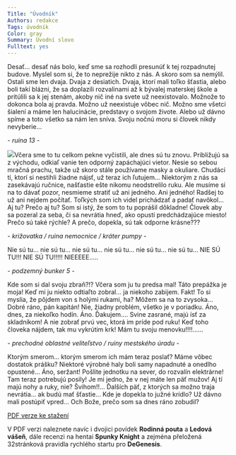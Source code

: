 ```yaml
---
Title: "Úvodník"
Authors: redakce
Tags: úvodník
Color: gray
Summary: Úvodní slovo
Fulltext: yes
---
```

Desať... desať nás bolo, keď sme sa rozhodli presunúť k tej rozpadnutej budove. Myslel som si, že to neprežije nikto z nás. A skoro som sa nemýlil. Ostali sme len dvaja. Dvaja z desiatich. Dvaja, ktorí mali toľko šťastia, alebo boli takí blázni, že sa doplazili rozvalinami až k bývalej materskej škole a pritúlili sa k jej stenám, akoby nič iné na svete už neexistovalo. Možnože to dokonca bola aj pravda. Možno už neexistuje vôbec nič. Možno sme všetci šialení a máme len halucinácie, predstavy o svojom živote. Alebo už dávno spíme a toto všetko sa nám len sníva. Svoju nočnú moru si človek nikdy nevyberie...

_- ruina 13 -_

![](/files/drakkar10.jpg)Včera sme to tu celkom pekne vyčistili, ale dnes sú tu znovu. Približujú sa z východu, odkiaľ vanie ten odporný zapáchajúci vietor. Nesie so sebou mračná prachu, takže už skoro stále používame masky a okuliare. Chudáci tí, ktorí si nestihli žiadne nájsť, už teraz ich ľutujem... Niektorým z nás sa zasekávajú ručnice, našťastie ešte nikomu neodstrelilo ruku. Ale musíme si na to dávať pozor, nesmieme stratiť už ani jedného. Ani jedného! Radšej to už ani nejdem počítať. Toľkých som ich videl prichádzať a padať navôkol... Aj tu? Prečo aj tu? Som si istý, že som to tu poprášil dôkladne! Človek aby sa pozeral za seba, či sa nevrátia hneď, ako opustí predchádzajúce miesto! Prečo sú také rýchle? A prečo, dopekla, sú tak odporne krásne???

_- križovatka / ruina nemocnice / kráter pumpy -_

Nie sú tu... nie sú tu... nie sú tu... nie sú tu... nie sú tu... nie sú tu... NIE SÚ TU!!! NIE SÚ TU!!!!! NIEEEEE.....

_- podzemný bunker 5 -_

Kde som si dal svoju zbraň?!? Včera som ju tu predsa mal! Táto prepážka je moja! Keď mi ju niekto odtiaľto zobral... ja niekoho zabijem. Fakt! To si myslia, že pôjdem von s holými rukami, ha? Môžem sa na to zvysoka... Dobré ráno, pán kapitán! Nie, žiadny problém, všetko je v poriadku. Áno, dnes, za niekoľko hodín. Áno. Ďakujem.... Svine zasrané, majú ísť za skladníkom! A nie zobrať prvú vec, ktorá im príde pod ruku! Keď toho človeka nájdem, tak mu vykrútim krk! Mám tu svoju menovku!!!!......

_- prechodné oblastné veliteľstvo / ruiny mestského úradu -_

Ktorým smerom... ktorým smerom ich mám teraz poslať? Máme vôbec dostatok prášku? Niektoré výrobné haly boli samy napadnuté a onedlho opustené... Áno, seržant! Pošlite jednotku na sever, do rozvalín elektrárne! Tam teraz potrebujú posily! Je mi jedno, že v nej máte len päť mužov! Aj tí majú nohy a ruky, nie? Švihom!!... Ďalších päť, z ktorých sa možno traja nevrátia... ak budú mať šťastie... Kde je dopekla to južné krídlo? Už dávno mali postúpiť vpred... Och Bože, prečo som sa dnes ráno zobudil?

<div class="poznamka">

[PDF verze ke stažení](http://drakkar.rpgplanet.cz/2008/10/16/10/)

V PDF verzi naleznete navíc i dvojici povídek **Rodinná pouta** a **Ledová vášeň**, dále recenzi na hentai **Spunky Knight** a zejména přeložená 32stránková pravidla rychlého startu pro **DeGenesis**.

</div>
